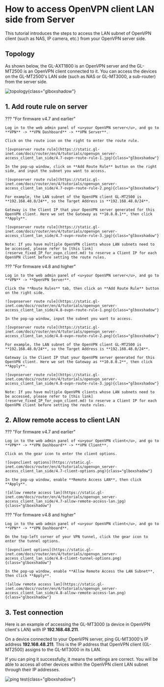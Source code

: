 # How to access OpenVPN client LAN side from Server

This tutorial introduces the steps to access the LAN subnet of OpenVPN client (such as NAS, IP camera, etc.) from your OpenVPN server side.

## Topology

As shown below, the GL-AXT1800 is an OpenVPN server and the GL-MT2500 is an OpenVPN client connected to it. You can access the devices on the GL-MT2500's LAN side (such as NAS or GL-MT3000, a sub-router) from the server side.

![topology](https://static.gl-inet.com/docs/router/en/4/tutorials/openvpn_server-access_client_lan_side/ovpnlantop.jpg){class="glboxshadow"}

## 1. Add route rule on server

??? "For firmware v4.7 and earlier"

    Log in to the web admin panel of <u>your OpenVPN server</u>, and go to **VPN** -> **VPN Dashboard** -> **VPN Server**.

    Click on the route icon on the right to enter the route rule.

    ![ovpnserver route rule](https://static.gl-inet.com/docs/router/en/4/tutorials/openvpn_server-access_client_lan_side/4.7-ovpn-route-rule-1.jpg){class="glboxshadow"}

    In the pop-up window, click on **Add Route Rule** button on the right side, and input the subnet you want to access.

    ![ovpnserver route rule](https://static.gl-inet.com/docs/router/en/4/tutorials/openvpn_server-access_client_lan_side/4.7-ovpn-route-rule-2.png){class="glboxshadow"}

    For example, the LAN subnet of the OpenVPN client GL-MT2500 is **192.168.48.0/24**, so the Target Address is **192.168.48.0/24**. 
    
    Gateway is the Client IP that your OpenVPN server generated for this OpenVPN client. Here we set the Gateway as **10.8.0.1**, then click **Apply**.

    ![ovpnserver route rule](https://static.gl-inet.com/docs/router/en/4/tutorials/openvpn_server-access_client_lan_side/4.7-ovpn-route-rule-3.jpg){class="glboxshadow"}

    Note: If you have multiple OpenVPN clients whose LAN subnets need to be accessed, please refer to [this link](reserve_fixed_IP_for_ovpn_client.md) to reserve a Client IP for each OpenVPN client before setting the route rules.

??? "For firmware v4.8 and higher"

    Log in to the web admin panel of <u>your OpenVPN server</u>, and go to **VPN** -> **OpenVPN Server**.

    Click the **Route Rules** tab, then click on **Add Route Rule** button on the right side.

    ![ovpnserver route rule](https://static.gl-inet.com/docs/router/en/4/tutorials/openvpn_server-access_client_lan_side/4.8-ovpn-route-rule-1.png){class="glboxshadow"}

    In the pop-up window, input the subnet you want to access.

    ![ovpnserver route rule](https://static.gl-inet.com/docs/router/en/4/tutorials/openvpn_server-access_client_lan_side/4.8-ovpn-route-rule-2.png){class="glboxshadow"}

    For example, the LAN subnet of the OpenVPN client GL-MT2500 is **192.168.48.0/24**, so the Target Address is **192.168.48.0/24**. 
    
    Gateway is the Client IP that your OpenVPN server generated for this OpenVPN client. Here we set the Gateway as **10.8.0.2**, then click **Apply**.

    ![ovpnserver route rule](https://static.gl-inet.com/docs/router/en/4/tutorials/openvpn_server-access_client_lan_side/4.8-ovpn-route-rule-3.jpg){class="glboxshadow"}

    Note: If you have multiple OpenVPN clients whose LAN subnets need to be accessed, please refer to [this link](reserve_fixed_IP_for_ovpn_client.md) to reserve a Client IP for each OpenVPN client before setting the route rules.

## 2. Allow remote access to client LAN

??? "For firmware v4.7 and earlier"

    Log in to the web admin panel of <u>your OpenVPN client</u>, and go to **VPN** -> **VPN Dashboard** -> **VPN Client**.

    Click on the gear icon to enter the client options.

    ![ovpnclient options](https://static.gl-inet.com/docs/router/en/4/tutorials/openvpn_server-access_client_lan_side/4.7-client-options.png){class="glboxshadow"}

    In the pop-up window, enable **Remote Access LAN**, then click **Apply**.

    ![allow remote access lan](https://static.gl-inet.com/docs/router/en/4/tutorials/openvpn_server-access_client_lan_side/4.7-allow-remote-access-lan.jpg){class="glboxshadow"}

??? "For firmware v4.8 and higher"

    Log in to the web admin panel of <u>your OpenVPN client</u>, and go to **VPN** -> **VPN Dashboard**.

    On the top-left corner of your VPN tunnel, click the gear icon to enter the tunnel options.

    ![ovpnclient options](https://static.gl-inet.com/docs/router/en/4/tutorials/openvpn_server-access_client_lan_side/4.8-client-tunnel-options.png){class="glboxshadow"}

    In the pop-up window, enable **Allow Remote Access the LAN Subnet**, then click **Apply**.

    ![allow remote access lan](https://static.gl-inet.com/docs/router/en/4/tutorials/openvpn_server-access_client_lan_side/4.8-allow-remote-access-lan.png){class="glboxshadow"}

## 3. Test connection

Here is an example of accessing the GL-MT3000 (a device in OpenVPN client's LAN) with IP **192.168.48.211**.

On a device connected to your OpenVPN server, ping GL-MT3000's IP address **192.168.48.211**. This is the IP address that OpenVPN client (GL-MT2500) assigns to the GL-MT3000 in its LAN.

If you can ping it successfully, it means the settings are correct. You will be able to access all other devices within the OpenVPN client LAN subnet through their IP addresses.

![ping test](https://static.gl-inet.com/docs/router/en/4/tutorials/openvpn_server-access_client_lan_side/ping-test.jpg){class="glboxshadow"}